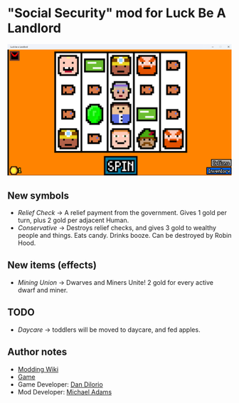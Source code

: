 # "Social Security" mod for Luck Be A Landlord

![LBAL mod screenshot](lbal_socsec_screenshot.png)

## New symbols

- *Relief Check* -> A relief payment from the government. Gives 1 gold per turn, plus 2 gold per adjacent Human.
- *Conservative* -> Destroys relief checks, and gives 3 gold to wealthy people and things. Eats candy. Drinks booze. Can be destroyed by Robin Hood.

## New items (effects)

- *Mining Union* -> Dwarves and Miners Unite! 2 gold for every active dwarf and miner.

## TODO

- *Daycare* -> toddlers will be moved to daycare, and fed apples.

## Author notes

- [Modding Wiki](https://github.com/TrampolineTales/LBAL-Modding-Docs/wiki/)
- [Game](https://trampolinetales.itch.io/luck-be-a-landlord)
- Game Developer: [Dan Dilorio](https://trampolinetales.com/)
- Mod Developer: [Michael Adams](https://unquietwiki.com)
